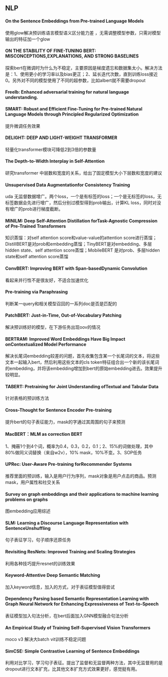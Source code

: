 ## NLP

#### On the Sentence Embeddings from Pre-trained Language Models
使用glow解决预训练语言模型语义区分能力差 ，无需调整模型参数，只需对模型输出的特征加一个glow

#### ON THE STABILITY OF FINE-TUNING BERT: MISCONCEPTIONS,EXPLANATIONS, AND STRONG BASELINES
探索bert在微调时为什么为不稳定，主要原因是梯度遗忘和数据集太小。解决方法是：1、使用更小的学习率以及bias更正；2、延长迭代次数，直到训练loss接近0。另外对不同的模型使用了不同的超参数，比如albert就不需要dropout

#### Freelb: Enhanced adversarial training for natural language understanding.
#### SMART: Robust and Efficient Fine-Tuning for Pre-trained Natural Language Models through Principled Regularized Optimization
提升微调任务效果

#### DELIGHT: DEEP AND LIGHT-WEIGHT TRANSFORMER
轻量化transformer模块可降低2到3倍的参数量

#### The Depth-to-Width Interplay in Self-Attention
研究transformer 中层数和宽度的关系，给出了固定模型大小下层数和宽度的建议

#### Unsupervised Data Augmentationfor Consistency Training
uda 无监督数据增广。两个loss，一个是有标签的loss；一个是无标签的loss，无标签数据会先进行增广，然后分别过模型得到prob输出，计算KL loss，同时对没有增广的prob进行梯度截断。

#### MINILM: Deep Self-Attention Distillation forTask-Agnostic Compression of Pre-Trained Transformers
知识蒸馏：对self attention score和value-value的attention score进行蒸馏；DistillBERT是对prob和embedding蒸馏；TinyBERT是对embedding、多层hidden state、self attention score蒸馏；MobileBERT 是对prob、多层hidden state和self attention score蒸馏

#### ConvBERT: Improving BERT with Span-basedDynamic Convolution
看起来并行性不是很友好，不适合加速优化

#### Pre-training via Paraphrasing
判断某一query和相关模型召回的一系列doc是否是匹配的

#### PatchBERT: Just-in-Time, Out-of-Vocabulary Patching
解决预训练好的模型，在下游任务出现oov的情况


#### BERTRAM: Improved Word Embeddings Have Big Impact onContextualized Model Performance
解决长尾词embedding较差的问题，首先收集包含某一个长尾词的文本，将这些文本一起输入bert，然后利用这些文本的cls token特征组合出一个新的该长尾词的embedding，并将该embedding增加到bert的原始embedding进去。效果提升较明显。


#### TABERT: Pretraining for Joint Understanding ofTextual and Tabular Data
针对表格的预训练方法

#### Cross-Thought for Sentence Encoder Pre-training
提升bert的句子表征能力，mask的字通过其周围的句子来预测

#### MacBERT：MLM as correction BERT
1、掩蔽1个到4个词，概率为0.4，0.3，0.2，0.1；2、15%的词做处理，其中80%做同义词替换（来自w2v），10% mask，10%不变。3、SOP任务


#### UPRec: User-Aware Pre-training forRecommender Systems
推荐里面的预训练，输入是用户行为序列，mask对象是用户点击的商品。预测mask，用户属性和社交关系

#### Survey on graph embeddings and their applications to machine learning problems on graphs
图embedding应用综述

#### SLM: Learning a Discourse Language Representation with SentenceUnshuffling
句子表征学习，句子顺序还原任务

#### Revisiting ResNets: Improved Training and Scaling Strategies
利用各种技巧提升resnet的训练效果


#### Keyword-Attentive Deep Semantic Matching
加入keyword信息，加入的方式，对于表征模型值得尝试

#### Dependency Parsing based Semantic Representation Learning with Graph Neural Network for Enhancing Expressiveness of Text-to-Speech
表征模型加入句法分析，在bert后面加入GNN模型融合句法分析

#### An Empirical Study of Training Self-Supervised Vision Transformers
moco v3 解决大batch vit训练不稳定问题

#### SimCSE: Simple Contrastive Learning of Sentence Embeddings
利用对比学习，学习句子表征。提出了监督和无监督两种方法，其中无监督用的是dropout进行文本扩充，比其他文本扩充方式效果更好，感觉挺有用。
